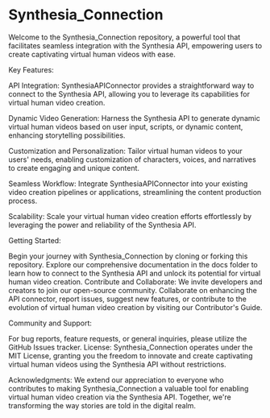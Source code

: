 # Synthesia_Connection
Welcome to the Synthesia_Connection repository, a powerful tool that facilitates seamless integration with the Synthesia API, empowering users to create captivating virtual human videos with ease.

Key Features:

API Integration: SynthesiaAPIConnector provides a straightforward way to connect to the Synthesia API, allowing you to leverage its capabilities for virtual human video creation.

Dynamic Video Generation: Harness the Synthesia API to generate dynamic virtual human videos based on user input, scripts, or dynamic content, enhancing storytelling possibilities.

Customization and Personalization: Tailor virtual human videos to your users' needs, enabling customization of characters, voices, and narratives to create engaging and unique content.

Seamless Workflow: Integrate SynthesiaAPIConnector into your existing video creation pipelines or applications, streamlining the content production process.

Scalability: Scale your virtual human video creation efforts effortlessly by leveraging the power and reliability of the Synthesia API.

Getting Started:

Begin your journey with Synthesia_Connection by cloning or forking this repository.
Explore our comprehensive documentation in the docs folder to learn how to connect to the Synthesia API and unlock its potential for virtual human video creation.
Contribute and Collaborate:
We invite developers and creators to join our open-source community. Collaborate on enhancing the API connector, report issues, suggest new features, or contribute to the evolution of virtual human video creation by visiting our Contributor's Guide.

Community and Support:

For bug reports, feature requests, or general inquiries, please utilize the GitHub Issues tracker.
License:
Synthesia_Connection operates under the MIT License, granting you the freedom to innovate and create captivating virtual human videos using the Synthesia API without restrictions.

Acknowledgments:
We extend our appreciation to everyone who contributes to making Synthesia_Connection a valuable tool for enabling virtual human video creation via the Synthesia API. Together, we're transforming the way stories are told in the digital realm.
